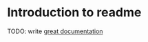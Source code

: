 # Introduction to readme

TODO: write [great documentation](http://jacobian.org/writing/what-to-write/)
